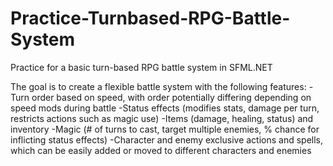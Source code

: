 # Practice-Turnbased-RPG-Battle-System
Practice for a basic turn-based RPG battle system in SFML.NET

The goal is to create a flexible battle system with the following features:
-Turn order based on speed, with order potentially differing depending on speed mods during battle
-Status effects (modifies stats, damage per turn, restricts actions such as magic use)
-Items (damage, healing, status) and inventory
-Magic (# of turns to cast, target multiple enemies, % chance for inflicting status effects)
-Character and enemy exclusive actions and spells, which can be easily added or moved to different characters and enemies
